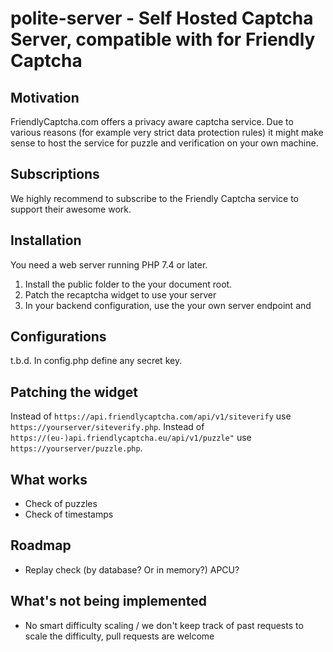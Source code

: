 # polite-server - Self Hosted Captcha Server, compatible with for Friendly Captcha

## Motivation

FriendlyCaptcha.com offers a privacy aware captcha service.
Due to various reasons (for example very strict data protection rules) it might make sense to host the service
for puzzle and verification on your own machine.

## Subscriptions

We highly recommend to subscribe to the Friendly Captcha service to support their awesome work.

## Installation

You need a web server running PHP 7.4 or later.

1. Install the public folder to the your document root.
2. Patch the recaptcha widget to use your server
3. In your backend configuration, use the your own server endpoint and


## Configurations

t.b.d.
In config.php define any secret key.

## Patching the widget

Instead of `https://api.friendlycaptcha.com/api/v1/siteverify` use `https://yourserver/siteverify.php`.
Instead of `https://(eu-)api.friendlycaptcha.eu/api/v1/puzzle"` use `https://yourserver/puzzle.php`. 

## What works

* Check of puzzles 
* Check of timestamps

## Roadmap

* Replay check (by database? Or in memory?) APCU? 

## What's not being implemented 

* No smart difficulty scaling / we don't keep track of past requests to scale the difficulty, pull requests are welcome




